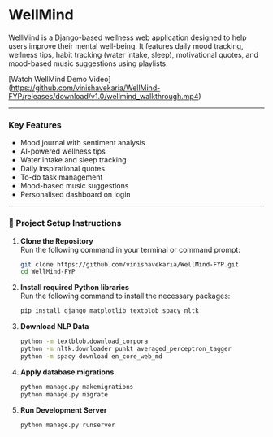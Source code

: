 # WellMind

WellMind is a Django-based wellness web application designed to help users improve their mental well-being. It features daily mood tracking, wellness tips, habit tracking (water intake, sleep), motivational quotes, and mood-based music suggestions using playlists.

[Watch WellMind Demo Video] (https://github.com/vinishavekaria/WellMind-FYP/releases/download/v1.0/wellmind_walkthrough.mp4)

---

### Key Features

- Mood journal with sentiment analysis  
- AI-powered wellness tips  
- Water intake and sleep tracking  
- Daily inspirational quotes  
- To-do task management  
- Mood-based music suggestions 
- Personalised dashboard on login  

---

### 🔧 Project Setup Instructions

1. **Clone the Repository**  
   Run the following command in your terminal or command prompt:

   ```bash
   git clone https://github.com/vinishavekaria/WellMind-FYP.git
   cd WellMind-FYP

2. **Install required Python libraries**  
   Run the following command to install the necessary packages:

   ```bash
   pip install django matplotlib textblob spacy nltk

3. **Download NLP Data**

    ```bash
    python -m textblob.download_corpora
    python -m nltk.downloader punkt averaged_perceptron_tagger
    python -m spacy download en_core_web_md

4. **Apply database migrations**

    ```bash
    python manage.py makemigrations
    python manage.py migrate

5. **Run Development Server**

    ```bash
    python manage.py runserver
